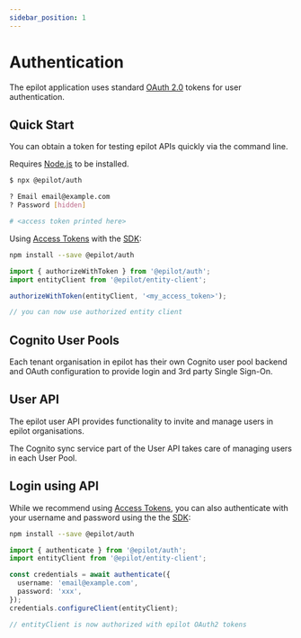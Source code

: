 ```yaml
---
sidebar_position: 1
---
```


# Authentication

The epilot application uses standard [OAuth 2.0](https://oauth.net/2/) tokens for user authentication.

## Quick Start

You can obtain a token for testing epilot APIs quickly via the command line.

Requires [Node.js](https://nodejs.org/en/download/) to be installed.

```sh
$ npx @epilot/auth

? Email email@example.com
? Password [hidden]

# <access token printed here>
```

Using [Access Tokens](/docs/auth/access-tokens) with the [SDK](/docs/architecture/sdk):

```sh
npm install --save @epilot/auth
```

```typescript
import { authorizeWithToken } from '@epilot/auth';
import entityClient from '@epilot/entity-client';

authorizeWithToken(entityClient, '<my_access_token>');

// you can now use authorized entity client
```

## Cognito User Pools

Each tenant organisation in epilot has their own Cognito user pool backend and OAuth configuration to provide login and 3rd party Single Sign-On.

## User API

The epilot user API provides functionality to invite and manage users in epilot organisations.

The Cognito sync service part of the User API takes care of managing users in each User Pool.

## Login using API

While we recommend using [Access Tokens](/docs/auth/access-tokens), you can also authenticate with your username and password using the the [SDK](/docs/architecture/sdk):

```sh
npm install --save @epilot/auth
```

```typescript
import { authenticate } from '@epilot/auth';
import entityClient from '@epilot/entity-client';

const credentials = await authenticate({
  username: 'email@example.com',
  password: 'xxx',
});
credentials.configureClient(entityClient);

// entityClient is now authorized with epilot OAuth2 tokens
```

